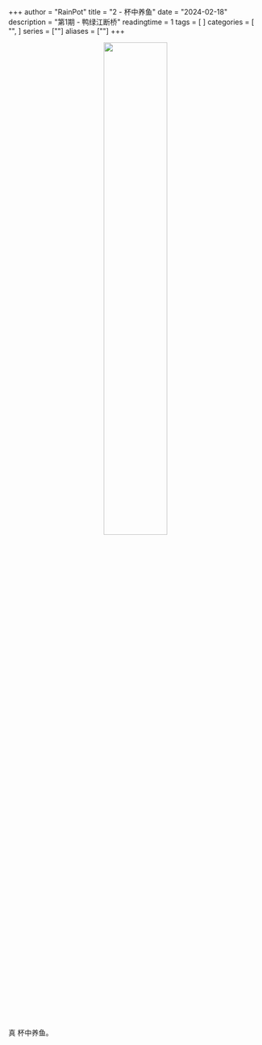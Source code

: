 +++
author = "RainPot"
title = "2 - 杯中养鱼"
date = "2024-02-18"
description = "第1期 - 鸭绿江断桥"
readingtime = 1
tags = [
]
categories = [
"",
]
series = [""]
aliases = [""]
+++
<center><img src="/images/WechatIMG144.jpg" width="50%" height="50%" /></center>
真 杯中养鱼。
